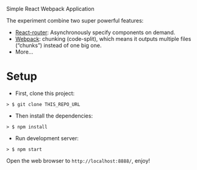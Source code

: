 Simple React Webpack Application

The experiment combine two super powerful features:
  * [React-router](https://github.com/ReactTraining/react-router/blob/master/docs/guides/DynamicRouting.md): Asynchronously specify components on demand.
  * [Webpack](https://github.com/webpack/webpack): chunking (code-split), which means it outputs multiple files (“chunks”) instead of one big one.
  * More...
  
  
# Setup
  * First, clone this project:
```shell
> $ git clone THIS_REPO_URL 
```     
  * Then install the dependencies:
```shell
> $ npm install
```     
  * Run development server:
```shell
> $ npm start
```     
Open the web browser to `http://localhost:8888/`, enjoy!

